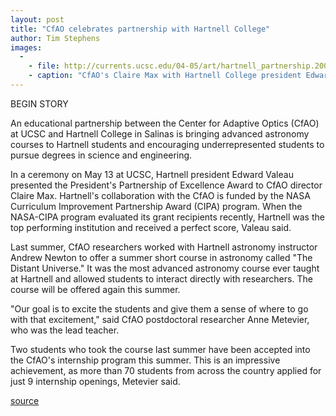 ```yaml
---
layout: post
title: "CfAO celebrates partnership with Hartnell College"
author: Tim Stephens
images:
  -
    - file: http://currents.ucsc.edu/04-05/art/hartnell_partnership.200.jpg
    - caption: "CfAO's Claire Max with Hartnell College president Edward Valeau"
---
```


BEGIN STORY

An educational partnership between the Center for Adaptive Optics (CfAO) at UCSC and Hartnell College in Salinas is bringing advanced astronomy courses to Hartnell students and encouraging underrepresented students to pursue degrees in science and engineering.

In a ceremony on May 13 at UCSC, Hartnell president Edward Valeau presented the President's Partnership of Excellence Award to CfAO director Claire Max. Hartnell's collaboration with the CfAO is funded by the NASA Curriculum Improvement Partnership Award (CIPA) program. When the NASA-CIPA program evaluated its grant recipients recently, Hartnell was the top performing institution and received a perfect score, Valeau said.

Last summer, CfAO researchers worked with Hartnell astronomy instructor Andrew Newton to offer a summer short course in astronomy called "The Distant Universe." It was the most advanced astronomy course ever taught at Hartnell and allowed students to interact directly with researchers. The course will be offered again this summer.

"Our goal is to excite the students and give them a sense of where to go with that excitement," said CfAO postdoctoral researcher Anne Metevier, who was the lead teacher.

Two students who took the course last summer have been accepted into the CfAO's internship program this summer. This is an impressive achievement, as more than 70 students from across the country applied for just 9 internship openings, Metevier said.  

[source](http://www1.ucsc.edu/currents/04-05/05-23/brief-partnership.asp "Permalink to brief-partnership")
